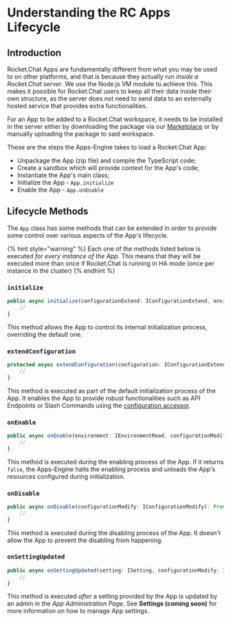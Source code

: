 # Understanding the RC Apps Lifecycle

## Introduction

Rocket.Chat Apps are fundamentally different from what you may be used to on other platforms, and that is because they actually run _inside a Rocket.Chat server_. We use the Node.js VM module to achieve this. This makes it possible for Rocket.Chat users to keep all their data inside their own structure, as the server does not need to send data to an externally hosted service that provides extra functionalities.

For an App to be added to a Rocket.Chat workspace, it needs to be installed in the server either by downloading the package via our [Marketplace](http://marketplace.rocket.chat) or by manually uploading the package to said workspace.

These are the steps the Apps-Engine takes to load a Rocket.Chat App:

* Unpackage the App (zip file) and compile the TypeScript code;
* Create a sandbox which will provide context for the App's code;
* Instantiate the App's main class;
* Initialize the App - `App.initialize`
* Enable the App - `App.onEnable`

## Lifecycle Methods

The `App` class has some methods that can be extended in order to provide some control over various aspects of the App's lifecycle.

{% hint style="warning" %}
Each one of the methods listed below is executed _for every instance of the App_. This means that they will be executed more than once if Rocket.Chat is running in HA mode (once per instance in the cluster)
{% endhint %}

### `initialize`

```typescript
public async initialize(configurationExtend: IConfigurationExtend, environmentRead: IEnvironmentRead): Promise<void> {
    //
}
```

This method allows the App to control its internal initialization process, overriding the default one.

### `extendConfiguration`

```typescript
protected async extendConfiguration(configuration: IConfigurationExtend, environment: IEnvironmentRead): Promise<void> {
    //
}
```

This method is executed as part of the default initialization process of the App. It enables the App to provide robust functionalities such as API Endpoints or Slash Commands using the [configuration accessor](https://rocketchat.github.io/Rocket.Chat.Apps-engine/interfaces/accessors_iconfigurationextend.iconfigurationextend.html).

### `onEnable`

```typescript
public async onEnable(environment: IEnvironmentRead, configurationModify: IConfigurationModify): Promise<boolean> {
    //
}
```

This method is executed during the enabling process of the App. If it returns `false`, the Apps-Engine halts the enabling process and unloads the App's resources configured during initialization.

### `onDisable`

```typescript
public async onDisable(configurationModify: IConfigurationModify): Promise<void> {
    //
}
```

This method is executed during the disabling process of the App. It doesn't allow the App to prevent the disabling from happening.

### `onSettingUpdated`

```typescript
public async onSettingUpdated(setting: ISetting, configurationModify: IConfigurationModify, read: IRead, http: IHttp): Promise<void> {
    //
}
```

This method is executed _after_ a setting provided by the App is updated by an admin in the _App Administration Page_. See **Settings (coming soon)** for more information on how to manage App settings.
